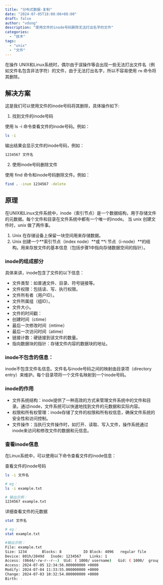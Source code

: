 ```yaml
---
title: "分布式数据-复制"
date: "2024-07-05T18:00:06+08:00"
draft: false
author: "vdong"
description: "使用文件的inode号码删除无法打出名字的文件"
categories:
  - "技术"
tags:
  - "unix"
  - "文件"
---
```


在操作 UNIX和Linux系统时，偶尔由于误操作等会出现一些无法打出文件名（例如文件名包含非法字符）的文件，由于无法打出名字，所以不容易使用 `rm` 命令将其删除。

## 解决方案

这是我们可以使用文件的inode号码将其删除，具体操作如下:

1. 找到文件的inode号码

使用 ls -i 命令查看文件的inode号码。例如：
```sh
ls -i
```
输出结果会显示文件的inode号码，例如：
```sh
1234567 文件名
```

2. 使用inode号码删除文件

使用 find 命令和inode号码删除文件。例如：
```sh
find . -inum 1234567 -delete
```

## 原理

在UNIX和Linux文件系统中，inode（索引节点）是一个数据结构，用于存储文件的元数据。每个文件和目录在文件系统中都有一个唯一的inode。
当 unix 创建文件时，unix 做了两件事。
1. Unix 在存储设备上保留一块空间用来存储数据。
2. Unix 创建一个**索引节点（index node）**或 **i 节点（i-node）**的结构。用来存放文件的基本信息（包括步骤1中指向存储数据空间的指针）。

### inode的组成部分

具体来讲，inode包含了文件的以下信息：

- 文件类型：如普通文件、目录、符号链接等。
- 文件权限：包括读、写、执行权限。
- 文件所有者（用户ID）。
- 文件所属组（组ID）。
- 文件大小。
- 文件的时间戳：
- 创建时间（ctime）
- 最后一次修改时间（mtime）
- 最后一次访问时间（atime）
- 链接计数：硬链接到该文件的数量。
- 指向数据块的指针：存储文件内容的数据块的地址。

### inode不包含的信息：

inode不包含文件名信息。文件名与inode号码之间的映射由目录项（directory entry）来维护。每个目录项将一个文件名映射到一个inode号码。

### inode的作用

- 文件系统结构：inode提供了一种高效的方式来管理文件系统中的文件和目录。通过inode，文件系统可以快速地找到文件的元数据和实际内容。
- 权限和所有权管理：inode存储了文件的权限和所有权信息，确保文件系统的安全性和访问控制。
- 文件操作：当执行文件操作时，如打开、读取、写入文件，操作系统通过inode来访问和修改文件的数据和元信息。

### 查看inode信息

在Linux系统中，可以使用以下命令查看文件的inode信息：

查看文件的inode号码

```sh
ls -i 文件名

# eg：
ls -i example.txt

# 输出示例：
1234567 example.txt
```

详细查看文件的元数据

``` sh
stat 文件名

# eg：
stat example.txt

#输出示例：
File: example.txt
Size: 1234       Blocks: 8          IO Block: 4096   regular file
Device: 801h/2049d   Inode: 1234567    Links: 1
Access: (0644/-rw-r--r--)  Uid: ( 1000/ username)   Gid: ( 1000/  group)
Access: 2024-07-05 12:34:56.000000000 +0000
Modify: 2024-07-04 11:33:55.000000000 +0000
Change: 2024-07-03 10:32:54.000000000 +0000
Birth: -
```


